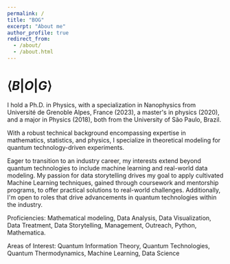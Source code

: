 ```yaml
---
permalink: /
title: "BOG"
excerpt: "About me"
author_profile: true
redirect_from: 
  - /about/
  - /about.html
---
```

# $\langle B \vert O \vert G \rangle$
I hold a Ph.D. in Physics, with a specialization in Nanophysics from Université de Grenoble Alpes, France (2023), a master's in physics (2020), and a major in Physics (2018), both from the University of São Paulo, Brazil. 

With a robust technical background encompassing expertise in mathematics, statistics, and physics, I specialize in theoretical modeling for quantum technology-driven experiments.

Eager to transition to an industry career, my interests extend beyond quantum technologies to include machine learning and real-world data modeling. My passion for data storytelling drives my goal to apply cultivated Machine Learning techniques, gained through coursework and mentorship programs, to offer practical solutions to real-world challenges. Additionally, I'm open to roles that drive advancements in quantum technologies within the industry.

Proficiencies: Mathematical modeling, Data Analysis, Data Visualization, Data Treatment, Data Storytelling, Management, Outreach, Python, Mathematica.

Areas of Interest: Quantum Information Theory, Quantum Technologies, Quantum Thermodynamics, Machine Learning, Data Science
